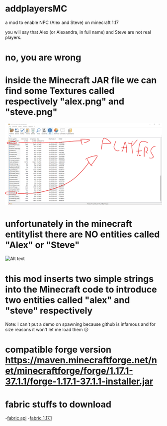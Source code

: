 # addplayersMC
a mod to enable NPC (Alex and Steve) on minecraft 1.17

you will say that Alex (or Alexandra, in full name) and Steve are not real players.
# no, you are wrong
# inside the Minecraft JAR file we can find some Textures called respectively "alex.png" and "steve.png"
![Alt text](https://github.com/star08-web/addplayersMC/blob/main/support/1.png)



# unfortunately in the minecraft entitylist there are NO entities called "Alex" or "Steve"
![Alt text](https://github.com/star08-web/addplayersMC/blob/main/support/demo.gif)



# this mod inserts two simple strings into the Minecraft code to introduce two entities called "alex" and "steve" respectively
Note: I can't put a demo on spawning because github is infamous and for size reasons it won't let me load them 😢

# compatible forge version https://maven.minecraftforge.net/net/minecraftforge/forge/1.17.1-37.1.1/forge-1.17.1-37.1.1-installer.jar
# fabric stuffs to download
-[fabric api](https://www.curseforge.com/minecraft/mc-mods/fabric-api/download/3377591)
-[fabric 1.17.1](https://maven.fabricmc.net/net/fabricmc/fabric-installer/0.11.0/fabric-installer-0.11.0.jar)
